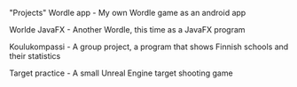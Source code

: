 "Projects" 
Wordle app - My own Wordle game as an android app

Worlde JavaFX - Another Wordle, this time as a JavaFX program

Koulukompassi - A group project, a program that shows Finnish schools and their statistics

Target practice - A small Unreal Engine target shooting game


